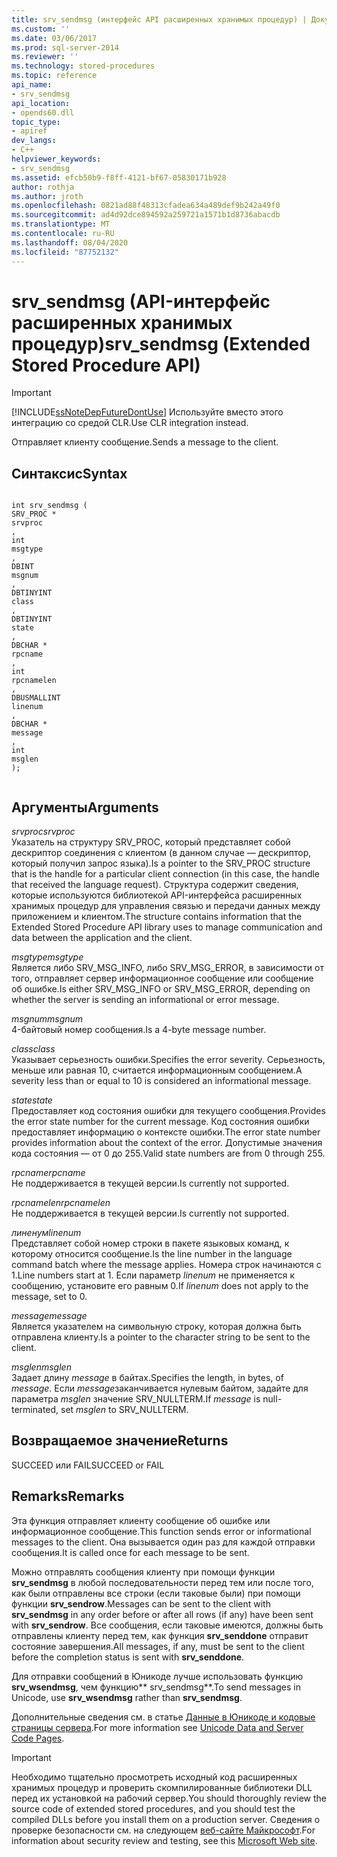 ```yaml
---
title: srv_sendmsg (интерфейс API расширенных хранимых процедур) | Документы Майкрософт
ms.custom: ''
ms.date: 03/06/2017
ms.prod: sql-server-2014
ms.reviewer: ''
ms.technology: stored-procedures
ms.topic: reference
api_name:
- srv_sendmsg
api_location:
- opends60.dll
topic_type:
- apiref
dev_langs:
- C++
helpviewer_keywords:
- srv_sendmsg
ms.assetid: efcb50b9-f8ff-4121-bf67-05830171b928
author: rothja
ms.author: jroth
ms.openlocfilehash: 0821ad88f48313cfadea634a489def9b242a49f0
ms.sourcegitcommit: ad4d92dce894592a259721a1571b1d8736abacdb
ms.translationtype: MT
ms.contentlocale: ru-RU
ms.lasthandoff: 08/04/2020
ms.locfileid: "87752132"
---
```

# <a name="srv_sendmsg-extended-stored-procedure-api"></a><span data-ttu-id="75fa2-102">srv_sendmsg (API-интерфейс расширенных хранимых процедур)</span><span class="sxs-lookup"><span data-stu-id="75fa2-102">srv_sendmsg (Extended Stored Procedure API)</span></span>
    
> [!IMPORTANT]  
>  [!INCLUDE[ssNoteDepFutureDontUse](../../includes/ssnotedepfuturedontuse-md.md)] <span data-ttu-id="75fa2-103">Используйте вместо этого интеграцию со средой CLR.</span><span class="sxs-lookup"><span data-stu-id="75fa2-103">Use CLR integration instead.</span></span>  
  
 <span data-ttu-id="75fa2-104">Отправляет клиенту сообщение.</span><span class="sxs-lookup"><span data-stu-id="75fa2-104">Sends a message to the client.</span></span>  
  
## <a name="syntax"></a><span data-ttu-id="75fa2-105">Синтаксис</span><span class="sxs-lookup"><span data-stu-id="75fa2-105">Syntax</span></span>  
  
```  
  
int srv_sendmsg (  
SRV_PROC *  
srvproc  
,  
int  
msgtype  
,  
DBINT  
msgnum  
,  
DBTINYINT  
class  
,   
DBTINYINT  
state  
,  
DBCHAR *  
rpcname  
,  
int   
rpcnamelen  
,  
DBUSMALLINT  
linenum  
,  
DBCHAR *  
message  
,  
int  
msglen   
);  
  
```  
  
## <a name="arguments"></a><span data-ttu-id="75fa2-106">Аргументы</span><span class="sxs-lookup"><span data-stu-id="75fa2-106">Arguments</span></span>  
 <span data-ttu-id="75fa2-107">*srvproc*</span><span class="sxs-lookup"><span data-stu-id="75fa2-107">*srvproc*</span></span>  
 <span data-ttu-id="75fa2-108">Указатель на структуру SRV_PROC, который представляет собой дескриптор соединения с клиентом (в данном случае — дескриптор, который получил запрос языка).</span><span class="sxs-lookup"><span data-stu-id="75fa2-108">Is a pointer to the SRV_PROC structure that is the handle for a particular client connection (in this case, the handle that received the language request).</span></span> <span data-ttu-id="75fa2-109">Структура содержит сведения, которые используются библиотекой API-интерфейса расширенных хранимых процедур для управления связью и передачи данных между приложением и клиентом.</span><span class="sxs-lookup"><span data-stu-id="75fa2-109">The structure contains information that the Extended Stored Procedure API library uses to manage communication and data between the application and the client.</span></span>  
  
 <span data-ttu-id="75fa2-110">*msgtype*</span><span class="sxs-lookup"><span data-stu-id="75fa2-110">*msgtype*</span></span>  
 <span data-ttu-id="75fa2-111">Является либо SRV_MSG_INFO, либо SRV_MSG_ERROR, в зависимости от того, отправляет сервер информационное сообщение или сообщение об ошибке.</span><span class="sxs-lookup"><span data-stu-id="75fa2-111">Is either SRV_MSG_INFO or SRV_MSG_ERROR, depending on whether the server is sending an informational or error message.</span></span>  
  
 <span data-ttu-id="75fa2-112">*msgnum*</span><span class="sxs-lookup"><span data-stu-id="75fa2-112">*msgnum*</span></span>  
 <span data-ttu-id="75fa2-113">4-байтовый номер сообщения.</span><span class="sxs-lookup"><span data-stu-id="75fa2-113">Is a 4-byte message number.</span></span>  
  
 <span data-ttu-id="75fa2-114">*class*</span><span class="sxs-lookup"><span data-stu-id="75fa2-114">*class*</span></span>  
 <span data-ttu-id="75fa2-115">Указывает серьезность ошибки.</span><span class="sxs-lookup"><span data-stu-id="75fa2-115">Specifies the error severity.</span></span> <span data-ttu-id="75fa2-116">Серьезность, меньше или равная 10, считается информационным сообщением.</span><span class="sxs-lookup"><span data-stu-id="75fa2-116">A severity less than or equal to 10 is considered an informational message.</span></span>  
  
 <span data-ttu-id="75fa2-117">*state*</span><span class="sxs-lookup"><span data-stu-id="75fa2-117">*state*</span></span>  
 <span data-ttu-id="75fa2-118">Предоставляет код состояния ошибки для текущего сообщения.</span><span class="sxs-lookup"><span data-stu-id="75fa2-118">Provides the error state number for the current message.</span></span> <span data-ttu-id="75fa2-119">Код состояния ошибки предоставляет информацию о контексте ошибки.</span><span class="sxs-lookup"><span data-stu-id="75fa2-119">The error state number provides information about the context of the error.</span></span> <span data-ttu-id="75fa2-120">Допустимые значения кода состояния — от 0 до 255.</span><span class="sxs-lookup"><span data-stu-id="75fa2-120">Valid state numbers are from 0 through 255.</span></span>  
  
 <span data-ttu-id="75fa2-121">*rpcname*</span><span class="sxs-lookup"><span data-stu-id="75fa2-121">*rpcname*</span></span>  
 <span data-ttu-id="75fa2-122">Не поддерживается в текущей версии.</span><span class="sxs-lookup"><span data-stu-id="75fa2-122">Is currently not supported.</span></span>  
  
 <span data-ttu-id="75fa2-123">*rpcnamelen*</span><span class="sxs-lookup"><span data-stu-id="75fa2-123">*rpcnamelen*</span></span>  
 <span data-ttu-id="75fa2-124">Не поддерживается в текущей версии.</span><span class="sxs-lookup"><span data-stu-id="75fa2-124">Is currently not supported.</span></span>  
  
 <span data-ttu-id="75fa2-125">*линенум*</span><span class="sxs-lookup"><span data-stu-id="75fa2-125">*linenum*</span></span>  
 <span data-ttu-id="75fa2-126">Представляет собой номер строки в пакете языковых команд, к которому относится сообщение.</span><span class="sxs-lookup"><span data-stu-id="75fa2-126">Is the line number in the language command batch where the message applies.</span></span> <span data-ttu-id="75fa2-127">Номера строк начинаются с 1.</span><span class="sxs-lookup"><span data-stu-id="75fa2-127">Line numbers start at 1.</span></span> <span data-ttu-id="75fa2-128">Если параметр *linenum* не применяется к сообщению, установите его равным 0.</span><span class="sxs-lookup"><span data-stu-id="75fa2-128">If *linenum* does not apply to the message, set to 0.</span></span>  
  
 <span data-ttu-id="75fa2-129">*message*</span><span class="sxs-lookup"><span data-stu-id="75fa2-129">*message*</span></span>  
 <span data-ttu-id="75fa2-130">Является указателем на символьную строку, которая должна быть отправлена клиенту.</span><span class="sxs-lookup"><span data-stu-id="75fa2-130">Is a pointer to the character string to be sent to the client.</span></span>  
  
 <span data-ttu-id="75fa2-131">*msglen*</span><span class="sxs-lookup"><span data-stu-id="75fa2-131">*msglen*</span></span>  
 <span data-ttu-id="75fa2-132">Задает длину *message* в байтах.</span><span class="sxs-lookup"><span data-stu-id="75fa2-132">Specifies the length, in bytes, of *message*.</span></span> <span data-ttu-id="75fa2-133">Если *message*заканчивается нулевым байтом, задайте для параметра *msglen* значение SRV_NULLTERM.</span><span class="sxs-lookup"><span data-stu-id="75fa2-133">If *message* is null-terminated, set *msglen* to SRV_NULLTERM.</span></span>  
  
## <a name="returns"></a><span data-ttu-id="75fa2-134">Возвращаемое значение</span><span class="sxs-lookup"><span data-stu-id="75fa2-134">Returns</span></span>  
 <span data-ttu-id="75fa2-135">SUCCEED или FAIL</span><span class="sxs-lookup"><span data-stu-id="75fa2-135">SUCCEED or FAIL</span></span>  
  
## <a name="remarks"></a><span data-ttu-id="75fa2-136">Remarks</span><span class="sxs-lookup"><span data-stu-id="75fa2-136">Remarks</span></span>  
 <span data-ttu-id="75fa2-137">Эта функция отправляет клиенту сообщение об ошибке или информационное сообщение.</span><span class="sxs-lookup"><span data-stu-id="75fa2-137">This function sends error or informational messages to the client.</span></span> <span data-ttu-id="75fa2-138">Она вызывается один раз для каждой отправки сообщения.</span><span class="sxs-lookup"><span data-stu-id="75fa2-138">It is called once for each message to be sent.</span></span>  
  
 <span data-ttu-id="75fa2-139">Можно отправлять сообщения клиенту при помощи функции **srv_sendmsg** в любой последовательности перед тем или после того, как были отправлены все строки (если таковые были) при помощи функции **srv_sendrow**.</span><span class="sxs-lookup"><span data-stu-id="75fa2-139">Messages can be sent to the client with **srv_sendmsg** in any order before or after all rows (if any) have been sent with **srv_sendrow**.</span></span> <span data-ttu-id="75fa2-140">Все сообщения, если таковые имеются, должны быть отправлены клиенту перед тем, как функция **srv_senddone** отправит состояние завершения.</span><span class="sxs-lookup"><span data-stu-id="75fa2-140">All messages, if any, must be sent to the client before the completion status is sent with **srv_senddone**.</span></span>  
  
 <span data-ttu-id="75fa2-141">Для отправки сообщений в Юникоде лучше использовать функцию **srv_wsendmsg**, чем функцию\*\* srv_sendmsg\*\*.</span><span class="sxs-lookup"><span data-stu-id="75fa2-141">To send messages in Unicode, use **srv_wsendmsg** rather than **srv_sendmsg**.</span></span>  
  
 <span data-ttu-id="75fa2-142">Дополнительные сведения см. в статье [Данные в Юникоде и кодовые страницы сервера](../extended-stored-procedures-programming/unicode-data-and-server-code-pages.md).</span><span class="sxs-lookup"><span data-stu-id="75fa2-142">For more information see [Unicode Data and Server Code Pages](../extended-stored-procedures-programming/unicode-data-and-server-code-pages.md).</span></span>  
  
> [!IMPORTANT]  
>  <span data-ttu-id="75fa2-143">Необходимо тщательно просмотреть исходный код расширенных хранимых процедур и проверить скомпилированные библиотеки DLL перед их установкой на рабочий сервер.</span><span class="sxs-lookup"><span data-stu-id="75fa2-143">You should thoroughly review the source code of extended stored procedures, and you should test the compiled DLLs before you install them on a production server.</span></span> <span data-ttu-id="75fa2-144">Сведения о проверке безопасности см. на следующем [веб-сайте Майкрософт](https://go.microsoft.com/fwlink/?LinkID=54761&amp;clcid=0x409https://msdn.microsoft.com/security/).</span><span class="sxs-lookup"><span data-stu-id="75fa2-144">For information about security review and testing, see this [Microsoft Web site](https://go.microsoft.com/fwlink/?LinkID=54761&amp;clcid=0x409https://msdn.microsoft.com/security/).</span></span>  
  
  
